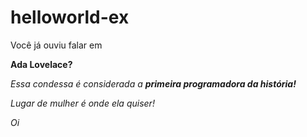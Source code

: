 # helloworld-ex
</html>
<p> Você já ouviu falar em </p>
<p><strong> Ada Lovelace?</strong></p>
<p><i>Essa condessa é considerada a <strong>primeira programadora da história!</i></strong></p>
<p><em>Lugar de mulher é onde ela quiser!</em></p>
<p><i>Oi</p></i>
</html>
